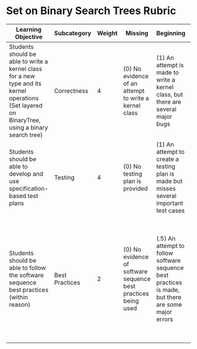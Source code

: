 # Set on Binary Search Trees Rubric

| Learning Objective                                                                                                                               | Subcategory    | Weight | Missing                                                        | Beginning                                                                                           | Developing                                                             | Meeting                                                                                                                                                                                                                                                |
| ------------------------------------------------------------------------------------------------------------------------------------------------ | -------------- | ------ | -------------------------------------------------------------- | --------------------------------------------------------------------------------------------------- | ---------------------------------------------------------------------- | ------------------------------------------------------------------------------------------------------------------------------------------------------------------------------------------------------------------------------------------------------ |
| Students should be able to write a kernel class for a new type and its kernel operations (Set layered on BinaryTree, using a binary search tree) | Correctness    | 4      | (0) No evidence of an attempt to write a kernel class          | (1) An attempt is made to write a kernel class, but there are several major bugs                    | (3) A kernel class is written, but there are some minor bugs           | (4) A correct kernel class is written with a special attention to details such as adhering to the correspondence                                                                                                                                       |
| Students should be able to develop and use specification-based test plans                                                                        | Testing        | 4      | (0) No testing plan is provided                                | (1) An attempt to create a testing plan is made but misses several important test cases             | (3) A thorough testing plan is created but misses a few key edge cases | (4) A complete test case is made that mirrors the design pattern discussed in class (see QueueOnSequence for an example of our expectations)                                                                                                           |
| Students should be able to follow the software sequence best practices (within reason)                                                           | Best Practices | 2      | (0) No evidence of software sequence best practices being used | (.5) An attempt to follow software sequence best practices is made, but there are some major errors | (1.5) Software sequence best practices are followed with minor errors  | (2) Software sequence best practices are properly followed (e.g., code includes helpful comments, checkstyle and findbugs warnings are missing, and project is submitted correctly)—see project checklist, if provided, for best practices to consider |
